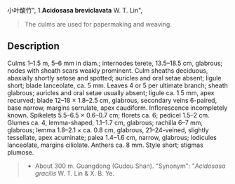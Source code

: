 小叶酸竹",
1.**Acidosasa breviclavata** W. T. Lin",

> The culms are used for papermaking and weaving.

## Description
Culms 1–1.5 m, 5–6 mm in diam.; internodes terete, 13.5–18.5 cm, glabrous; nodes with sheath scars weakly prominent. Culm sheaths deciduous, abaxially shortly setose and spotted; auricles and oral setae absent; ligule short; blade lanceolate, ca. 5 mm. Leaves 4 or 5 per ultimate branch; sheath glabrous; auricles and oral setae usually absent; ligule ca. 1.5 mm, apex recurved; blade 12–18 × 1.8–2.5 cm, glabrous, secondary veins 6-paired, base narrow, margins serrulate, apex caudiform. Inflorescence incompletely known. Spikelets 5.5–6.5 × 0.6–0.7 cm; florets ca. 6; pedicel 1.5–2 cm. Glumes ca. 4, lemma-shaped, 1.1–1.7 cm, glabrous; rachilla 6–7 mm, glabrous; lemma 1.8–2.1 × ca. 0.8 cm, glabrous, 21–24-veined, slightly tessellate, apex acuminate; palea 1.4–1.6 cm, narrow, glabrous; lodicules lanceolate, margins ciliolate. Anthers ca. 8 mm. Style short; stigmas plumose.

> * About 300 m. Guangdong (Gudou Shan).
  "Synonym": "*Acidosasa gracilis* W. T. Lin &amp; X. B. Ye.
